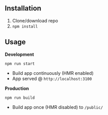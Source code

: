 
## Installation
1. Clone/download repo
2. `npm install` 

## Usage
**Development**

`npm run start`

* Build app continuously (HMR enabled)
* App served @ `http://localhost:3100`

**Production**

`npm run build`

* Build app once (HMR disabled) to `/public/`


